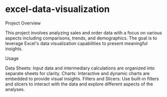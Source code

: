 # excel-data-visualization
Project Overview

This project involves analyzing sales and order data with a focus on various aspects including comparisons, trends, and demographics. The goal is to leverage Excel's data visualization capabilities to present meaningful insights.

Usage

Data Sheets: Input data and intermediary calculations are organized into separate sheets for clarity.
Charts: Interactive and dynamic charts are embedded to provide visual insights.
Filters and Slicers: Use built-in filters and slicers to interact with the data and explore different aspects of the analyses.
